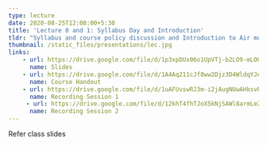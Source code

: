 ```yaml
---
type: lecture
date: 2020-08-25T12:00:00+5:30
title: 'Lecture 0 and 1: Syllabus Day and Introduction'
tldr: "Syllabus and course policy discussion and Introduction to Air mode of Transportation"
thumbnail: /static_files/presentations/lec.jpg
links: 
    - url: https://drive.google.com/file/d/1p3xpDUx06o1UpVTj-b2LO9-mLO0-6Wir/view?usp=sharing
      name: Slides
    - url: https://drive.google.com/file/d/1A4Aq211cJf8ww2Djz3D4WldqYJeAkQ9X/view?usp=sharing
      name: Course Handout
    - url: https://drive.google.com/file/d/1uAFUvswRJ3m-i2jAugNUwAHksvRWuFW1/view?usp=sharing
      name: Recording Session 1
     - url: https://drive.google.com/file/d/12khT4fhTJoX5kNjSAWl8armLe26DJZgx/view?usp=sharing
      name: Recording Session 2
---
```

Refer class slides